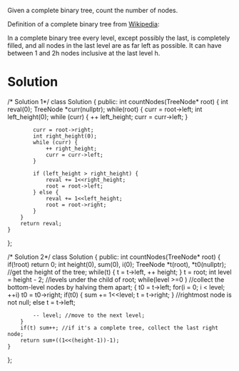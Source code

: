 Given a complete binary tree, count the number of nodes.

Definition of a complete binary tree from [Wikipedia](https://en.wikipedia.org/wiki/Binary_tree#Types_of_binary_trees):

In a complete binary tree every level, except possibly the last, is completely filled, and all nodes in the last level are as far left as possible. It can have between 1 and 2h nodes inclusive at the last level h.

# Solution
                                                      

/* Solution 1*/
class Solution {
public:
    int countNodes(TreeNode* root) {
        int reval(0);
        TreeNode *curr(nullptr);
        while(root) {
            curr = root->left;
            int left_height(0);
            while (curr) {
                ++ left_height;
                curr = curr->left;
            }
            
            curr = root->right;
            int right_height(0);
            while (curr) {
                ++ right_height;
                curr = curr->left;
            }
            
            if (left_height > right_height) {
                reval += 1<<right_height;
                root = root->left;
            } else {
                reval += 1<<left_height;
                root = root->right;
            }
        }
        return reval;
    }
};

/* Solution 2*/
class Solution {
public:
    int countNodes(TreeNode* root) {
        if(!root) return 0;
        int height(0), sum(0), i(0);
        TreeNode *t(root), *t0(nullptr);
        //get the height of the tree;
        while(t) {
            t = t->left, ++ height;
        }
        t = root;
        int level = height - 2; //levels under the child of root;
        while(level >=0 ) //collect the bottom-level nodes by halving them apart;
        {
            t0 = t->left;
            for(i = 0; i < level; ++i) t0 = t0->right; 
            if(t0) { sum += 1<<level; t = t->right; } //rightmost node is not null;
            else t = t->left;
            
            -- level; //move to the next level;
        }
        if(t) sum++; //if it's a complete tree, collect the last right node;
        return sum+((1<<(height-1))-1);
    }
};
